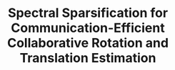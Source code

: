 ---
title: "Spectral Sparsification for Communication-Efficient Collaborative Rotation and Translation Estimation"
authors: "Yulun Tian, Jonathan How"
venue: "IEEE Transactions on Robotics (T-RO)"
year: "2023 (To Appear)"
status: "journal"
arxiv: "https://arxiv.org/abs/2210.05020"
official_link: ""
doi: ""
volume: "N/A"
number: "N/A"
pages: ""
publisher: ""
month: ""
address: ""
type: "journal"
school: "N/A"
awards: ""
notes: ""
include_on_website: true
image: "2023-tian-sparse.jpg"
links_to_code: ""
links_to_video: "https://youtu.be/egebyKrft8g?si=2IzRTtvMPoKrLCF3"
links_to_website: ""
collection: publications
permalink: /publication/2023-tian-sparse
---